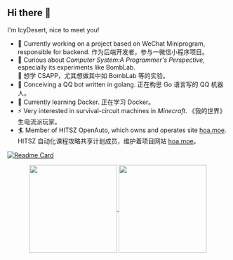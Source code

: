 ## Hi there 👋
I'm IcyDesert, nice to meet you!

- 🌱 Currently working on a project based on WeChat Miniprogram, responsible for backend. 作为后端开发者，参与一微信小程序项目。
- 💭 Curious about *Computer System:A Programmer's Perspective*, especially its experiments like BombLab. \
  💭 想学 CSAPP，尤其想做其中如 BombLab 等的实验。
- 🤔 Conceiving a QQ bot written in golang. 正在构思 Go 语言写的 QQ 机器人。
- 🎈 Currently learning Docker. 正在学习 Docker。
- ⚡ Very interested in survival-circuit machines in *Minecraft*.  《我的世界》生电流派玩家。
- 🏄 Member of HITSZ OpenAuto, which owns and operates site [hoa.moe](https://hoa.moe). HITSZ 自动化课程攻略共享计划成员，维护着项目网站 [hoa.moe](https://hoa.moe)。

[![Readme Card](https://github-readme-stats.vercel.app/api/pin/?username=HITSZ-OpenAuto&repo=hoa-moe)](https://github.com/HITSZ-OpenAuto/hoa-moe)

<!--
**IcyDesert/IcyDesert** is a ✨ _special_ ✨ repository because its `README.md` (this file) appears on your GitHub profile.

Here are some ideas to get you started:

- 🔭 I’m currently working on ...
- 🌱 I’m currently learning ...
- 👯 I’m looking to collaborate on ...
- 🤔 I’m looking for help with ...
- 💬 Ask me about ...
- 📫 How to reach me: ...
- 😄 Pronouns: ...
- ⚡ Fun fact: ...
-->

<p align="center">
<a href="https://github.com/anuraghazra/github-readme-stats">
  <img height=200 align="center" src="https://github-readme-stats.vercel.app/api?username=IcyDesert&count_private=true&show_icons=true&theme=solarized-light&show_icons=true" />
</a>

<a href="https://github.com/anuraghazra/convoychat">
  <img height=200 align="center" src="https://github-readme-stats.vercel.app/api/top-langs/?username=IcyDesert&layout=compact&count_private=true&hide_border=true&theme=react&size_weight=0.5&count_weight=0.5&&exclude_repo=blog,blog_draft" />
</a>
</p>
